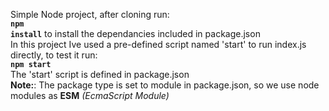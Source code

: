 Simple Node project, after cloning run:
</br>
<strong><code>npm install</strong></code> to install the dependancies included in package.json
</br>
In this project Ive used a pre-defined script named 'start' to run index.js directly, to test it run:
</br>
<strong><code>npm start</code></strong>
</br>
The 'start' script is defined in package.json
</br>
<strong>Note:</strong>: The package type is set to module in package.json, so we use node modules as <strong>ESM</strong> <em>(EcmaScript Module)</em>
